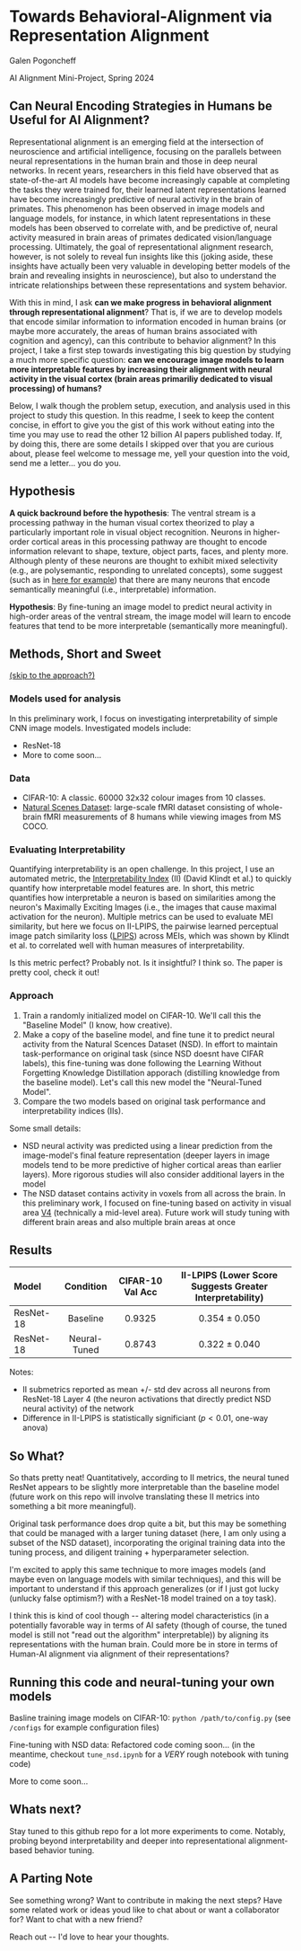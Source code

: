 # Towards Behavioral-Alignment via Representation Alignment

Galen Pogoncheff

AI Alignment Mini-Project, Spring 2024

## Can Neural Encoding Strategies in Humans be Useful for AI Alignment?

Representational alignment is an emerging field at the intersection of neuroscience and artificial intelligence, focusing on the parallels between neural representations in the human brain and those in deep neural networks.
In recent years, researchers in this field have observed that as state-of-the-art AI models have become increasingly capable at completing the tasks they were trained for, their learned latent representations learned have become increasingly predictive of neural activity in the brain of primates.
This phenomenon has been observed in image models and language models, for instance, in which latent representations in these models has been observed to correlate with, and be predictive of, neural activity measured in brain areas of primates dedicated vision/language processing.
Ultimately, the goal of representational alignment research, however, is not solely to reveal fun insights like this (joking aside, these insights have actually been very valuable in developing better models of the brain and revealing insights in neuroscience), but also to understand the intricate relationships between these representations and system behavior.

With this in mind, I ask **can we make progress in behavioral alignment through representational alignment**?
That is, if we are to develop models that encode similar information to information encoded in human brains (or maybe more accurately, the areas of human brains associated with cognition and agency), can this contribute to behavior alignment?
In this project, I take a first step towards investigating this big question by studying a much more specific question: **can we encourage image models to learn more interpretable features by increasing their alignment with neural activity in the visual cortex (brain areas primariliy dedicated to visual processing) of humans?**

Below, I walk though the problem setup, execution, and analysis used in this project to study this question.
In this readme, I seek to keep the content concise, in effort to give you the gist of this work without eating into the time you may use to read the other 12 billion AI papers published today.
If, by doing this, there are some details I skipped over that you are curious about, please feel welcome to message me, yell your question into the void, send me a letter... you do you.

## Hypothesis

**A quick backround before the hypothesis**: The ventral stream is a processing pathway in the human visual cortex theorized to play a particularly important role in visual object recognition.  Neurons in higher-order cortical areas in this processing pathway are thought to encode information relevant to shape, texture, object parts, faces, and plenty more.  Although plenty of these neurons are thought to exhibit mixed selectivity (e.g., are polysemantic, responding to unrelated concepts), some suggest (such as in [here for example](https://www.jneurosci.org/content/43/10/1731)) that there are many neurons that encode semantically meaningful (i.e., interpretable) information.

**Hypothesis**: By fine-tuning an image model to predict neural activity in high-order areas of the ventral stream, the image model will learn to encode features that tend to be more interpretable (semantically more meaningful).

## Methods, Short and Sweet
[(skip to the approach?)](#approach)

### Models used for analysis
In this preliminary work, I focus on investigating interpretability of simple CNN image models.
Investigated models include:
- ResNet-18
- More to come soon...

### Data
- CIFAR-10: A classic. 60000 32x32 colour images from 10 classes.
- [Natural Scenes Dataset](https://naturalscenesdataset.org/): large-scale fMRI dataset consisting of whole-brain fMRI measurements of 8 humans while viewing images from MS COCO.

### Evaluating Interpretability
Quantifying interpretability is an open challenge.  In this project, I use an automated metric, the [Interpretability Index](https://arxiv.org/pdf/2310.11431) (II) (David Klindt et al.) to quickly quantify how interpretable model features are.  In short, this metric quantifies how interpretable a neuron is based on similarities among the neuron's Maximally Exciting Images (i.e., the images that cause maximal activation for the neuron).  Multiple metrics can be used to evaluate MEI similarity, but here we focus on II-LPIPS, the pairwise learned perceptual image patch similarity loss ([LPIPS](https://github.com/richzhang/PerceptualSimilarity)) across MEIs, which was shown by Klindt et al. to correlated well with human measures of interpretability.

Is this metric perfect?  Probably not.  Is it insightful?  I think so.  The paper is pretty cool, check it out!

### Approach
1. Train a randomly initialized model on CIFAR-10.  We'll call this the "Baseline Model" (I know, how creative).
2. Make a copy of the baseline model, and fine tune it to predict neural activity from the Natural Scences Dataset (NSD).  In effort to maintain task-performance on original task (since NSD doesnt have CIFAR labels), this fine-tuning was done following the Learning Without Forgetting Knowledge Distillation apporach (distilling knowledge from the baseline model).  Let's call this new model the "Neural-Tuned Model".
3. Compare the two models based on original task performance and interpretability indices (IIs).

Some small details:
- NSD neural activity was predicted using a linear prediction from the image-model's final feature representation (deeper layers in image models tend to be more predictive of higher cortical areas than earlier layers).  More rigorous studies will also consider additional layers in the model
- The NSD dataset contains activity in voxels from all across the brain.  In this preliminary work, I focused on fine-tuning based on activity in visual area [V4](https://www.ncbi.nlm.nih.gov/pmc/articles/PMC7501212/) (technically a mid-level area).  Future work will study tuning with different brain areas and also multiple brain areas at once

## Results

| Model | Condition | CIFAR-10 Val Acc | II-LPIPS (Lower Score Suggests Greater Interpretability) |
|:--|:--:|:--:|:--:|
| ResNet-18 | Baseline     | $0.9325$ | $0.354 \pm 0.050$ |
| ResNet-18 | Neural-Tuned | $0.8743$ | $0.322 \pm 0.040$ |

Notes:
- II submetrics reported as mean +/- std dev across all neurons from ResNet-18 Layer 4 (the neuron activations that directly predict NSD neural activity) of the network
- Difference in II-LPIPS is statistically significiant ($p < 0.01$, one-way anova)

## So What?

So thats pretty neat!  Quantitatively, according to II metrics, the neural tuned ResNet appears to be slightly more interpretable than the baseline model (future work on this repo will involve translating these II metrics into something a bit more meaningful).

Original task performance does drop quite a bit, but this may be something that could be managed with a larger tuning dataset (here, I am only using a subset of the NSD dataset), incorporating the original training data into the tuning process, and diligent training + hyperparameter selection.

I'm excited to apply this same technique to more images models (and maybe even on language models with similar techniques), and this will be important to understand if this approach generalizes (or if I just got lucky (unlucky false optimism?) with a ResNet-18 model trained on a toy task).

I think this is kind of cool though -- altering model characteristics (in a potentially favorable way in terms of AI safety (though of course, the tuned model is still not "read out the algorithm" interpretable)) by aligning its representations with the human brain.  Could more be in store in terms of Human-AI alignment via alignment of their representations?

## Running this code and neural-tuning your own models

Basline training image models on CIFAR-10: ```python /path/to/config.py``` (see ```/configs``` for example configuration files)

Fine-tuning with NSD data: Refactored code coming soon... (in the meantime, checkout ```tune_nsd.ipynb``` for a *VERY* rough notebook with tuning code)

More to come soon...


## Whats next?
Stay tuned to this github repo for a lot more experiments to come.  Notably, probing beyond interpretability and deeper into representational alignment-based behavior tuning.

## A Parting Note
See something wrong? Want to contribute in making the next steps? Have some related work or ideas youd like to chat about or want a collaborator for? Want to chat with a new friend?

Reach out -- I'd love to hear your thoughts.
